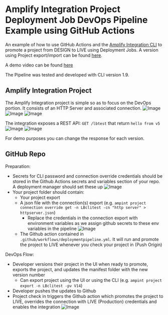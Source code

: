 # Amplify Integration Project Deployment Job DevOps Pipeline Example using GitHub Actions

An example of how to use GitHub Actions and the [Amplify Integration CLI](https://confluence.axway.com/display/DX/Amplify+Integration+CLI#AmplifyIntegrationCLI-Overrideconnection) to promote a project from DESIGN to LIVE using Deployment Jobs. A version using Project export/import can be found [here](https://github.com/lbrenman/af-deploy-to-live-devops-pipeline-example-gha3?tab=readme-ov-file).

A demo video can be found [here]()

The Pipeline was tested and developed with CLI version 1.9.

## Amplify Integration Project

The Amplify Integration project is simple so as to focus on the DevOps portion. It consists of an HTTP Server and associated connection.
  ![Image](https://i.imgur.com/zjRYTaU.png)
  ![Image](https://i.imgur.com/BVtHqXn.png)
  ![Image](https://i.imgur.com/IP2lXJS.png)

The integration exposes a REST API: `GET /lbtest` that return `hello from v5`
  ![Image](https://i.imgur.com/HMcWfqv.png)
  ![Image](https://i.imgur.com/y9jo5HO.png)

For demo purposes you can change the response for each version.

## GitHub Repo

Preparation:
* Secrets for CLI password and connection override credentials should be stored in the Github Actions secrets and variables section of your repo. A deployment manager should set these up
  ![Image](https://i.imgur.com/w9NRrOw.png)
* Your project folder should contain:
  * Your project export
  * A json file with the connection(s) export (e.g. `ampint project connection override get -n LBclitest -cn "http server" > httpserver.json`)
    * Replace the credentials in the connection export with environment variables as we assign github secrets to these env variables in the pipeline
      ![Image](https://i.imgur.com/Q6f5LcS.png)
  * The Github action contained in `.github/workflows/deploymentpipeline.yml`. It will run and promote the project to LIVE whenever you check your project in (Push Origin)

DevOps Flow:
* Developer versions their project in the UI when ready to promote, exports the project, and updates the manifest folder with the new version number
  * Can export project using the UI or using the CLI (e.g. `ampint project export -n LBclitest -pv V14`)
* Developer pushes the updates to Github
* Project check in triggers the Github action which promotes the project to LIVE, overrides the connection with LIVE (Production) credentials and enables the integration
    ![Image](https://i.imgur.com/SHZeDjq.png)
